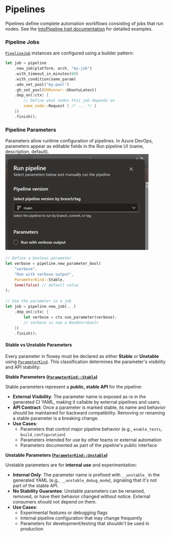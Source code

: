 # Pipelines

Pipelines define complete automation workflows consisting of jobs that run nodes. See the [IntoPipeline trait documentation](https://openvmm.dev/rustdoc/linux/flowey_core/pipeline/trait.IntoPipeline.html) for detailed examples.

### Pipeline Jobs

[`PipelineJob`](https://openvmm.dev/rustdoc/linux/flowey_core/pipeline/struct.PipelineJob.html) instances are configured using a builder pattern:

```rust
let job = pipeline
    .new_job(platform, arch, "my-job")
    .with_timeout_in_minutes(60)
    .with_condition(some_param)
    .ado_set_pool("my-pool")
    .gh_set_pool(GhRunner::UbuntuLatest)
    .dep_on(|ctx| {
        // Define what nodes this job depends on
        some_node::Request { /* ... */ }
    })
    .finish();
```

### Pipeline Parameters

Parameters allow runtime configuration of pipelines. In Azure DevOps, parameters appear as editable fields in the Run pipeline UI (name, description, default).  
<img src="images/Parameters.png" alt="Azure DevOps parameter UI" width="450" />


```rust
// Define a boolean parameter
let verbose = pipeline.new_parameter_bool(
    "verbose",
    "Run with verbose output",
    ParameterKind::Stable,
    Some(false) // default value
);

// Use the parameter in a job
let job = pipeline.new_job(...)
    .dep_on(|ctx| {
        let verbose = ctx.use_parameter(verbose);
        // verbose is now a ReadVar<bool>
    })
    .finish();
```

#### Stable vs Unstable Parameters

Every parameter in flowey must be declared as either **Stable** or **Unstable** using [`ParameterKind`](https://openvmm.dev/rustdoc/linux/flowey_core/pipeline/enum.ParameterKind.html). This classification determines the parameter's visibility and API stability:

**Stable Parameters ([`ParameterKind::Stable`](https://openvmm.dev/rustdoc/linux/flowey_core/pipeline/enum.ParameterKind.html#variant.Stable))**

Stable parameters represent a **public, stable API** for the pipeline:

- **External Visibility**: The parameter name is exposed as-is in the generated CI YAML, making it callable by external pipelines and users.
- **API Contract**: Once a parameter is marked stable, its name and behavior should be maintained for backward compatibility. Removing or renaming a stable parameter is a breaking change.
- **Use Cases**: 
  - Parameters that control major pipeline behavior (e.g., `enable_tests`, `build_configuration`)
  - Parameters intended for use by other teams or external automation
  - Parameters documented as part of the pipeline's public interface

**Unstable Parameters ([`ParameterKind::Unstable`](https://openvmm.dev/rustdoc/linux/flowey_core/pipeline/enum.ParameterKind.html#variant.Unstable))**

Unstable parameters are for **internal use** and experimentation:

- **Internal Only**: The parameter name is prefixed with `__unstable_` in the generated YAML (e.g., `__unstable_debug_mode`), signaling that it's not part of the stable API.
- **No Stability Guarantee**: Unstable parameters can be renamed, removed, or have their behavior changed without notice. External consumers should not depend on them.
- **Use Cases**:
  - Experimental features or debugging flags
  - Internal pipeline configuration that may change frequently
  - Parameters for development/testing that shouldn't be used in production
